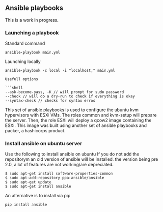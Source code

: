 ## Ansible playbooks

This is a work in progress.

### Launching a playbook

Standard command

```shell
ansible-playbook main.yml
```

Launching locally

```shell
ansible-playbook -c local -i "localhost," main.yml

Usefull options

```shell
--ask-become-pass, -K // will prompt for sudo password
--check // will do a dry-run to check if everything is okay
--syntax-check // checks for syntax erros
```

This set of ansible playbooks is used to configure the ubuntu kvm hypervisors with ESXi VMs.
The roles common and kvm-setup will prepare the server.
Then, the role ESXi will deploy a qcow2 image containing the ESXi.
This image was built using another set of ansible playbooks and packer, a hashicorps product.

### Install ansible on ubuntu server

Use the following to install ansible on ubuntu
If you do not add the repositorym an old version of ansible will be installed.
the version being pre 2.0, a lot of features are not working/are depreciated.

```shell
$ sudo apt-get install software-properties-common
$ sudo apt-add-repository ppa:ansible/ansible
$ sudo apt-get update
$ sudo apt-get install ansible
```

An alternative is to install via pip

```shell
pip install ansible
```
